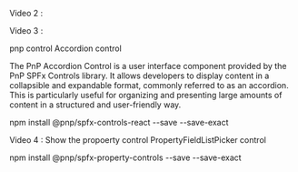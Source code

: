 
Video 2 :




Video 3 : 

pnp control 
Accordion control 

The PnP Accordion Control is a user interface component provided by the PnP SPFx Controls library. It allows developers to display content in a collapsible and expandable format, commonly referred to as an accordion. This is particularly useful for organizing and presenting large amounts of content in a structured and user-friendly way.


npm install @pnp/spfx-controls-react --save --save-exact


Video 4 :
Show the propoerty control 
PropertyFieldListPicker control

npm install @pnp/spfx-property-controls --save --save-exact

